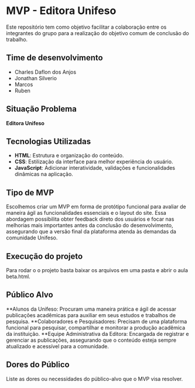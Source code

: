 # MVP - Editora Unifeso

Este repositório tem como objetivo facilitar a colaboração entre os integrantes do grupo para a realização do objetivo comum de conclusão do trabalho.

## Time de desenvolvimento

- Charles Daflon dos Anjos
- Jonathan Silverio
- Marcos
- Ruben

## Situação Problema

**Editora Unifeso**

## Tecnologias Utilizadas
- **HTML**: Estrutura e organização do conteúdo.
- **CSS**: Estilização da interface para melhor experiência do usuário.
- **JavaScript**: Adicionar interatividade, validações e funcionalidades dinâmicas na aplicação.

## Tipo de MVP

Escolhemos criar um MVP em forma de protótipo funcional para avaliar de maneira ágil as funcionalidades essenciais e o layout do site. Essa abordagem possibilita obter feedback direto dos usuários e focar nas melhorias mais importantes antes da conclusão do desenvolvimento, assegurando que a versão final da plataforma atenda às demandas da comunidade Unifeso.

## Execução do projeto

Para rodar o o projeto basta baixar os arquivos em uma pasta e abrir o aula beta.html.

## Público Alvo

**Alunos da Unifeso: Procuram uma maneira prática e ágil de acessar publicações acadêmicas para auxiliar em seus estudos e trabalhos de pesquisa.
**Colaboradores e Pesquisadores: Precisam de uma plataforma funcional para pesquisar, compartilhar e monitorar a produção acadêmica da instituição.
**Equipe Administrativa da Editora: Encargada de registrar e gerenciar as publicações, assegurando que o conteúdo esteja sempre atualizado e acessível para a comunidade.

## Dores do Público

Liste as dores ou necessidades do público-alvo que o MVP visa resolver.
